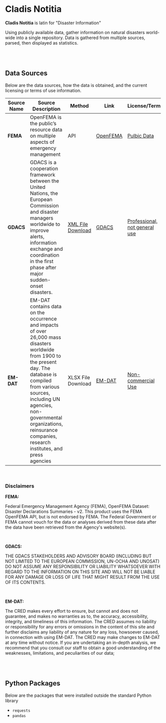 # **Cladis Notitia**

**Cladis Notitia** is latin for "Disaster Information"

Using publicly available data, gather information on natural disasters world-wide into a single repository.
Data is gathered from multiple sources, parsed, then displayed as statistics.

<br>

<br>

## **Data Sources**

Below are the data sources, how the data is obtained, and the current licensing or terms of use information.

| Source Name | Source Description | Method | Link | License/Terms |
|-------------|--------------------|--------|------|---------------|
| **FEMA** | OpenFEMA is the public’s resource data on multiple aspects of emergency management | API | [OpenFEMA](https://www.fema.gov/openfema-data-page/disaster-declarations-summaries-v2) | [Pulbic Data](https://www.fema.gov/about/openfema/terms-conditions) |
| **GDACS** | GDACS is a cooperation framework between the United Nations, the European Commission and disaster managers worldwide to improve alerts, information exchange and coordination in the first phase after major sudden-onset disasters. | [XML File Download](https://gdacs.org/xml/rss.xml) | [GDACS](https://gdacs.org/) | [Professional, not general use](https://gdacs.org/About/termofuse.aspx) |
| **EM-DAT** | EM-DAT contains data on the occurrence and impacts of over 26,000 mass disasters worldwide from 1900 to the present day. The database is compiled from various sources, including UN agencies, non-governmental organizations, reinsurance companies, research institutes, and press agencies | XLSX File Download | [EM-DAT](https://www.emdat.be/) | [Non-commercial Use](https://doc.emdat.be/docs/legal/terms-of-use/) |

<br>

### Disclaimers

**FEMA:**

Federal Emergency Management Agency (FEMA), OpenFEMA Dataset: Disaster Declarations Summaries - v2. This product uses the FEMA OpenFEMA API, but is not endorsed by FEMA. The Federal Government or FEMA cannot vouch for the data or analyses derived from these data after the data have been retrieved from the Agency's website(s).

<br>

**GDACS:**

THE GDACS STAKEHOLDERS AND ADVISORY BOARD (INCLUDING BUT NOT LIMITED TO THE EUROPEAN COMMISSION, UN-OCHA AND UNOSAT) DO NOT ASSUME ANY RESPONSIBILITY OR LIABILITY WHATSOEVER WITH REGARD TO THE INFORMATION ON THIS SITE AND WILL NOT BE LIABLE FOR ANY DAMAGE OR LOSS OF LIFE THAT MIGHT RESULT FROM THE USE OF ITS CONTENTS.

<br>

**EM-DAT:**

The CRED makes every effort to ensure, but cannot and does not guarantee, and makes no warranties as to, the accuracy, accessibility, integrity, and timeliness of this information. The CRED assumes no liability or responsibility for any errors or omissions in the content of this site and further disclaims any liability of any nature for any loss, howsoever caused, in connection with using EM-DAT. The CRED may make changes to EM-DAT at any time without notice. If you are undertaking an in-depth analysis, we recommend that you consult our staff to obtain a good understanding of the weaknesses, limitations, and peculiarities of our data;

<br>

<br>

## **Python Packages**

Below are the packages that were installed outside the standard Python library

* `requests`
* `pandas`
